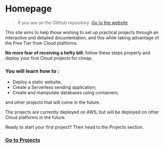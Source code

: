 # Homepage

> If you are on the GitHub repository: [Go to the website](https://cloudisfree.com)

This site aims to help those wishing to set up practical projects through an interactive and detailed documentation, and this while taking advantage of the Free Tier from Cloud platforms.

**No more fear of receiving a hefty bill:** follow these steps properly and deploy your first Cloud projects for cheap.

### You will learn how to :
- Deploy a static website;
- Create a Serverless sending application;
- Create and manipulate databases using containers;

and other projects that will come in the future.

The projects are currently deployed on AWS, but will be deployed on other Cloud platforms in the future.

Ready to start your first project? Then head to the Projects section.

### [Go to Projects](projects/README.md)